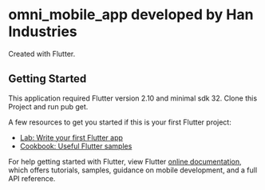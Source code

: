 # omni_mobile_app developed by Han Industries

Created with Flutter.

## Getting Started

This application required Flutter version 2.10 and minimal sdk 32.
Clone this Project and run pub get.

A few resources to get you started if this is your first Flutter project:

- [Lab: Write your first Flutter app](https://flutter.dev/docs/get-started/codelab)
- [Cookbook: Useful Flutter samples](https://flutter.dev/docs/cookbook)

For help getting started with Flutter, view Flutter
[online documentation](https://flutter.dev/docs), which offers tutorials,
samples, guidance on mobile development, and a full API reference.
